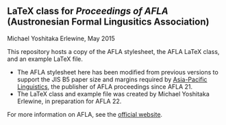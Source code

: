 ## LaTeX class for *Proceedings of AFLA* (Austronesian Formal Lingusitics Association)

Michael Yoshitaka Erlewine, May 2015

This repository hosts a copy of the AFLA stylesheet, the AFLA LaTeX class, and an example LaTeX file.

* The AFLA stylesheet here has been modified from previous versions to support the JIS B5 paper size and margins required by [Asia-Pacific Linguistics](http://pacling.anu.edu.au/), the publisher of AFLA proceedings since AFLA 21.
* The LaTeX class and example file was created by Michael Yoshitaka Erlewine, in preparation for AFLA 22.

For more information on AFLA, see the [official website](http://westernlinguistics.ca/afla/).
